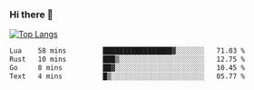 ### Hi there 👋

<!--
**3Xpl0it3r/3Xpl0it3r** is a ✨ _special_ ✨ repository because its `README.md` (this file) appears on your GitHub profile.

Here are some ideas to get you started:

- 🔭 I’m currently working on ...
- 🌱 I’m currently learning ...
- 👯 I’m looking to collaborate on ...
- 🤔 I’m looking for help with ...
- 💬 Ask me about ...
- 📫 How to reach me: ...
- 😄 Pronouns: ...
- ⚡ Fun fact: ...
-->


[![Top Langs](https://github-readme-stats.vercel.app/api/top-langs/?username=3Xpl0it3r&layout=compact)](https://github.com/3Xpl0it3r/3Xpl0it3r)

<!--START_SECTION:waka-->

```txt
Lua    58 mins         █████████████████▓░░░░░░░   71.03 %
Rust   10 mins         ███▒░░░░░░░░░░░░░░░░░░░░░   12.75 %
Go     8 mins          ██▓░░░░░░░░░░░░░░░░░░░░░░   10.45 %
Text   4 mins          █▒░░░░░░░░░░░░░░░░░░░░░░░   05.77 %
```

<!--END_SECTION:waka-->
